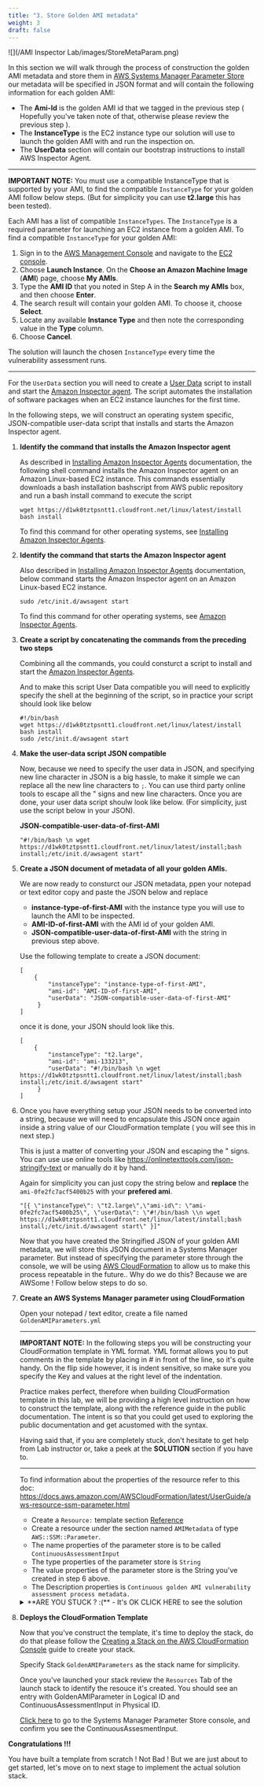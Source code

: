 ```yaml
---
title: "3. Store Golden AMI metadata"
weight: 3
draft: false
---
```


 ![](/AMI Inspector Lab/images/StoreMetaParam.png)

In this section we will walk through the process of construction the golden AMI metadata and store them in [AWS Systems Manager Parameter Store](https://docs.aws.amazon.com/systems-manager/latest/userguide/systems-manager-parameter-store.html) our metadata will be specified in JSON format and will contain the following information for each golden AMI:

* The **Ami-Id** is the golden AMI id that we tagged in the previous step ( Hopefully you've taken note of that, otherwise please review the previous step ).
* The **InstanceType** is the EC2 instance type our solution will use to launch the golden AMI with and run the inspection on.
* The **UserData** section will contain our bootstrap instructions to install AWS Inspector Agent.

---
**IMPORTANT NOTE:**  You must use a compatible InstanceType that is supported by your AMI, to find the compatible `InstanceType` for your golden AMI follow below steps. (But for simplicity you can use **t2.large** this has been tested). 

Each AMI has a list of compatible `InstanceTypes`. The `InstanceType` is a required parameter for launching an EC2 instance from a golden AMI. To find a compatible `InstanceType` for your golden AMI:

1. Sign in to the [AWS Management Console](https://console.aws.amazon.com/console/home) and navigate to the [EC2 console](https://console.aws.amazon.com/ec2/).
2.  Choose **Launch Instance**. On the **Choose an Amazon Machine Image** (**AMI**) page, choose **My AMIs**.
3.  Type the **AMI ID** that you noted in Step A in the **Search my AMIs** box, and then choose **Enter**.
4.  The search result will contain your golden AMI. To choose it, choose **Select**.
5.  Locate any available **Instance Type** and then note the corresponding value in the **Type** column.
6.  Choose **Cancel**. 

The solution will launch the chosen `InstanceType` every time the vulnerability assessment runs.

---

For the `UserData` section you will need to create a [User Data](https://docs.aws.amazon.com/AWSEC2/latest/UserGuide/user-data.html) script to install and start the [Amazon Inspector agent](https://docs.aws.amazon.com/inspector/latest/userguide/inspector_agents.html).
The script automates the installation of software packages when an EC2 instance launches for the first time. 

In the following steps, we will construct an operating system specific, JSON-compatible user-data script that installs and starts the Amazon Inspector agent.

1.  **Identify the command that installs the Amazon Inspector agent**

    As described in [Installing Amazon Inspector Agents](http://docs.aws.amazon.com/inspector/latest/userguide/inspector_installing-uninstalling-agents.html) documentation, the following shell command installs the Amazon Inspector agent on an Amazon Linux-based EC2 instance. This commands essentially downloads a bash installation bashscript from AWS public repository and run a bash install command to execute the script
    ```
    wget https://d1wk0tztpsntt1.cloudfront.net/linux/latest/install
    bash install
    ```
    To find this command for other operating systems, see [Installing Amazon Inspector Agents](http://docs.aws.amazon.com/inspector/latest/userguide/inspector_installing-uninstalling-agents.html).


2.  **Identify the command that starts the Amazon Inspector agent**

    Also described in [Installing Amazon Inspector Agents](http://docs.aws.amazon.com/inspector/latest/userguide/inspector_installing-uninstalling-agents.html) documentation, below command starts the Amazon Inspector agent on an Amazon Linux-based EC2 instance.
    ```
    sudo /etc/init.d/awsagent start
    ```
    To find this command for other operating systems, see [Amazon Inspector Agents](http://docs.aws.amazon.com/inspector/latest/userguide/inspector_agents.html).

3.  **Create a script by concatenating the commands from the preceding two steps**

    Combining all the commands, you could consturct a script to install and start the [Amazon Inspector Agents](http://docs.aws.amazon.com/inspector/latest/userguide/inspector_agents.html). 

    And to make this script User Data compatible you will need to explicitly specify the shell at the beginning of the script, so in practice your script should look like below

    ```
    #!/bin/bash
    wget https://d1wk0tztpsntt1.cloudfront.net/linux/latest/install
    bash install
    sudo /etc/init.d/awsagent start
    ```

4.  **Make the user-data script JSON compatible**

    Now, because we need to specify the user data in JSON, and specifying new line character in JSON is a big hassle, to make it simple we can  replace all the new line characters to `;`. You can use third party online tools to escape all the " signs and new line characters.
    Once you are done, your user data script shoulw look like below. (For simplicity, just use the script below in your JSON).

    **JSON-compatible-user-data-of-first-AMI**
    ```
    "#!/bin/bash \n wget https://d1wk0tztpsntt1.cloudfront.net/linux/latest/install;bash install;/etc/init.d/awsagent start"
    ```
    
5.  **Create a JSON document of metadata of all your golden AMIs.**

    We are now ready to consturct our JSON metadata, ppen your notepad or text editor copy and paste the JSON below and replace 
    * **instance-type-of-first-AMI** with the instance type you will use to launch the AMI to be inspected.
    * **AMI-ID-of-first-AMI** with the AMI id of your golden AMI.
    * **JSON-compatible-user-data-of-first-AMI** with the string in previous step above.

    Use the following template to create a JSON document:
    
    ```
    [	
        { 
            "instanceType": "instance-type-of-first-AMI", 
            "ami-id": "AMI-ID-of-first-AMI", 
            "userData": "JSON-compatible-user-data-of-first-AMI"
         }
    ]
    ```

    once it is done, your JSON should look like this.

    ```
    [	
        { 
            "instanceType": "t2.large", 
            "ami-id": "ami-133213", 
            "userData": "#!/bin/bash \n wget https://d1wk0tztpsntt1.cloudfront.net/linux/latest/install;bash install;/etc/init.d/awsagent start"
         }
    ]
    ```

6.  Once you have everything setup your JSON needs to be converted into a string, because we will need to encapsulate this JSON once again inside a string value of our CloudFormation template ( you will see this in next step.)

    This is just a matter of converting your JSON and escaping the " signs. You can use use online tools like https://onlinetexttools.com/json-stringify-text or manually do it by hand.

    Again for simplicity you can just copy the string below and **replace** the `ami-0fe2fc7acf5400b25` with your **prefered ami**.

    ```
    "[{ \"instanceType\": \"t2.large\",\"ami-id\": \"ami-0fe2fc7acf5400b25\", \"userData\": \"#!/bin/bash \\n wget https://d1wk0tztpsntt1.cloudfront.net/linux/latest/install;bash install;/etc/init.d/awsagent start\" }]"
    ```

    Now that you have created the Stringified JSON of your golden AMI metadata, we will store this JSON document in a Systems Manager parameter. But instead of specifying the parameter store through the console, we will be using [AWS CloudFormation](https://aws.amazon.com/cloudformation/) to allow us to make this process repeatable in the future.. Why do we do this? Because we are AWSome ! Follow below steps to do so.

7.  **Create an AWS Systems Manager parameter using CloudFormation**
    
    Open your notepad / text editor, create a file named `GoldenAMIParameters.yml`
    
    ---

    **IMPORTANT NOTE:**
    In the following steps you will be constructing your CloudFormation template in YML format.
    YML format allows you to put comments in the template by placing in # in front of the line, so it's quite handy.
    On the flip side however, it is indent sensitive, so make sure you specify the Key and values at the right level of the indentation.

    Practice makes perfect, therefore when building CloudFormation template in this lab, we will be providing a high level instruction on how to construct the template, along with the reference guide in the public documentation. The intent is so that you could get used to exploring the public documentation and get acustomed with the syntax.

    Having said that, if you are completely stuck, don't hesitate to get help from Lab instructor or, take a peek at the **SOLUTION** section if you have to.

    ---

    To find information about the properties of the resource refer to this doc: https://docs.aws.amazon.com/AWSCloudFormation/latest/UserGuide/aws-resource-ssm-parameter.html

    * Create a `Resource:` template section [Reference](https://docs.aws.amazon.com/en_pv/AWSCloudFormation/latest/UserGuide/template-anatomy.html) 
    * Create a resource under the section named `AMIMetadata` of type `AWS::SSM::Parameter`.
    * The name properties of the parameter store is to be called `ContinuousAssessmentInput`
    * The type properties of the parameter store is `String`
    * The value properties of the parameter store is the String you've created in step 6 above.
    * The Description properties is `Continuous golden AMI vulnerability assessment process metadata.`

    <details><summary> **ARE YOU STUCK ? :(** - It's OK CLICK HERE to see the solution</summary>
    <p>

    ```
    Resources:
        GoldenAMIParameter:
            Type: "AWS::SSM::Parameter"
            Properties:
                Name: "ContinuousAssessmentInput"
                Type: "String"
                Value: "[{ \"instanceType\": \"t2.large\",\"ami-id\": \"ami-0e2b940b603bf07f3\", \"userData\": \"#!/bin/bash \\n wget https://d1wk0tztpsntt1.cloudfront.net/linux/latest/install;bash install;/etc/init.d/awsagent start\" }]"
                Description: "Continuous golden AMI vulnerability assessment process metadata."
    ```

    Copy and paste this into the `GoldenAMIParameters.yml`

    </p>
    </detail>

8.  **Deploys the CloudFormation Template**

    Now that you've construct the template, it's time to deploy the stack, do do that please follow the [Creating a Stack on the AWS CloudFormation Console](https://docs.aws.amazon.com/AWSCloudFormation/latest/UserGuide/cfn-console-create-stack.html) guide to create your stack.

    Specify Stack `GoldenAMIParameters` as the stack name for simplicity.

    Once you've launched your stack review the `Resources` Tab of the launch stack to identify the resouce it's created. You should see an entry with  GoldenAMIParameter in Logical ID and ContinuousAssessmentInput in Physical ID.

    [Click here](https://ap-southeast-2.console.aws.amazon.com/systems-manager/parameters?region=ap-southeast-2) to go to the Systems Manager Parameter Store console, and confirm you see the ContinuousAssesmentInput.

**Congratulations !!!**

You have built a template from scratch ! Not Bad !
But we are just about to get started, let's move on to next stage to implement the actual solution stack.
